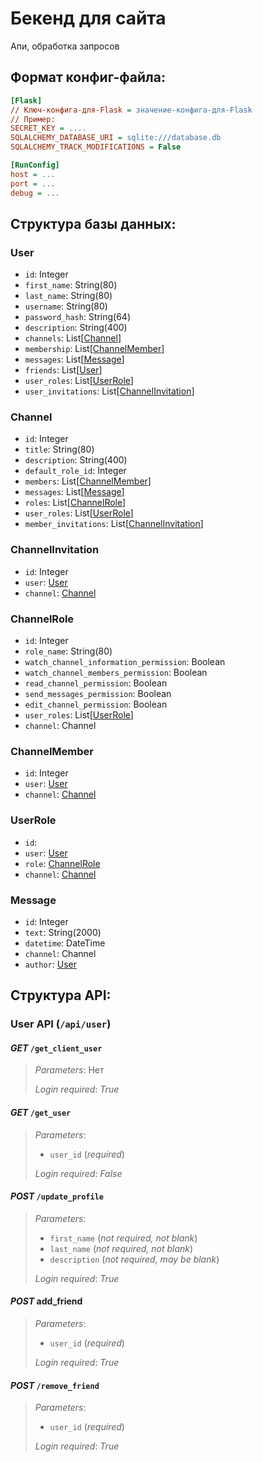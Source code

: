 # Бекенд для сайта

Апи, обработка запросов

## Формат конфиг-файла:

```ini
[Flask]
// Ключ-конфига-для-Flask = значение-конфига-для-Flask
// Пример:
SECRET_KEY = ....
SQLALCHEMY_DATABASE_URI = sqlite:///database.db
SQLALCHEMY_TRACK_MODIFICATIONS = False

[RunConfig]
host = ...
port = ...
debug = ...
```

## Структура базы данных:

### User

* `id`: Integer
* `first_name`: String(80)
* `last_name`: String(80)
* `username`: String(80)
* `password_hash`: String(64)
* `description`: String(400)
* `channels`: List[[Channel](#channel)]
* `membership`: List[[ChannelMember](#channelmember)]
* `messages`: List[[Message](#message)]
* `friends`: List[[User](#user)]
* `user_roles`: List[[UserRole](#userrole)]
* `user_invitations`: List[[ChannelInvitation](#channelinvitation)]

### Channel

* `id`: Integer
* `title`: String(80)
* `description`: String(400)
* `default_role_id`: Integer
* `members`: List[[ChannelMember](#channelmember)]
* `messages`: List[[Message](#message)]
* `roles`: List[[ChannelRole](#channelrole)]
* `user_roles`: List[[UserRole](#userrole)]
* `member_invitations`: List[[ChannelInvitation](#channelinvitation)]

### ChannelInvitation

* `id`: Integer
* `user`: [User](#user)
* `channel`: [Channel](#channel)

### ChannelRole

* `id`: Integer
* `role_name`: String(80)
* `watch_channel_information_permission`: Boolean
* `watch_channel_members_permission`: Boolean
* `read_channel_permission`: Boolean
* `send_messages_permission`: Boolean
* `edit_channel_permission`: Boolean
* `user_roles`: List[[UserRole](#userrole)]
* `channel`: Channel

### ChannelMember

* `id`: Integer
* `user`: [User](#user)
* `channel`: [Channel](#channel)

### UserRole

* `id`: 
* `user`: [User](#user)
* `role`: [ChannelRole](#channelrole)
* `channel`: [Channel](#channel)

### Message

* `id`: Integer
* `text`: String(2000)
* `datetime`: DateTime
* `channel`: Channel
* `author`: [User](#user)

## Структура API:

### User API (`/api/user`)

#### *GET* `/get_client_user`

> *Parameters*: Нет
> 
> *Login required*: _True_

#### *GET* `/get_user`

> *Parameters*:
> * `user_id` (_required_)
> 
> *Login required*: _False_

#### *POST* `/update_profile`

> *Parameters*:
> * `first_name` (_not required, not blank_)
> * `last_name` (_not required, not blank_)
> * `description` (_not required, may be blank_)
> 
> *Login required*: _True_

#### *POST* add_friend

> *Parameters*:
> * `user_id` (_required_)
> 
> *Login required*: _True_

#### *POST* `/remove_friend`

> *Parameters*:
> * `user_id` (_required_)
> 
> *Login required*: _True_

